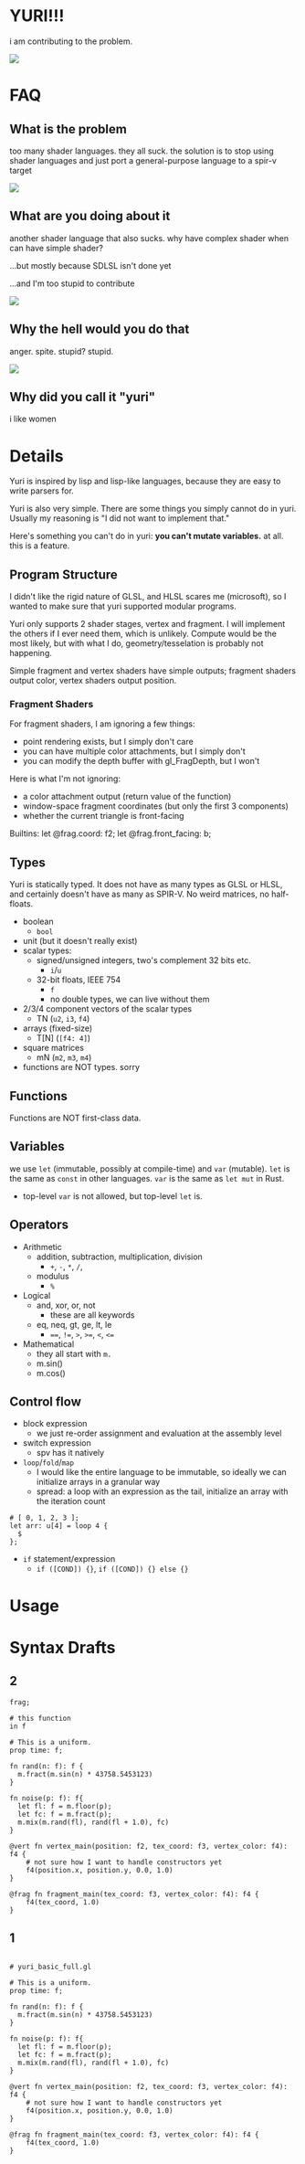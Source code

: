 # YURI!!!

i am contributing to the problem.

![](yuri.jpg)

# FAQ

## What is the problem

too many shader languages. they all suck.
the solution is to stop using shader languages
and just port a general-purpose language to a spir-v target

![](miku_2.png)

## What are you doing about it

another shader language that also sucks.
why have complex shader when can have simple shader?

...but mostly because SDLSL isn't done yet

...and I'm too stupid to contribute

![](miku_3.png)

## Why the hell would you do that

anger. spite. stupid? stupid.

![](miku.png)

## Why did you call it "yuri"

i like women

# Details

Yuri is inspired by lisp and lisp-like languages,
because they are easy to write parsers for.

Yuri is also very simple.
There are some things you simply cannot do in yuri.
Usually my reasoning is "I did not want to implement that."

Here's something you can't do in yuri: **you can't mutate variables.** at all. 
this is a feature.

## Program Structure

I didn't like the rigid nature of GLSL, and HLSL scares me (microsoft),
so I wanted to make sure that yuri supported modular programs.

Yuri only supports 2 shader stages, vertex and fragment.
I will implement the others if I ever need them, which is unlikely.
Compute would be the most likely, but with what I do, geometry/tesselation
is probably not happening.

Simple fragment and vertex shaders have simple outputs;
fragment shaders output color, vertex shaders output position.

### Fragment Shaders

For fragment shaders, I am ignoring a few things:

- point rendering exists, but I simply don't care
- you can have multiple color attachments, but I simply don't
- you can modify the depth buffer with gl_FragDepth, but I won't

Here is what I'm not ignoring:

- a color attachment output (return value of the function)
- window-space fragment coordinates (but only the first 3 components)
- whether the current triangle is front-facing

Builtins:
let @frag.coord: f2;
let @frag.front_facing: b;

## Types

Yuri is statically typed. It does not have as many types as GLSL or HLSL,
and certainly doesn't have as many as SPIR-V. No weird matrices, no half-floats.

- boolean
  - `bool`
- unit (but it doesn't really exist)
- scalar types:
  - signed/unsigned integers, two's complement 32 bits etc.
    - `i`/`u`
  - 32-bit floats, IEEE 754
    - `f`
    - no double types, we can live without them
- 2/3/4 component vectors of the scalar types
  - TN (`u2`, `i3`, `f4`)
- arrays (fixed-size)
  - T\[N\] (`[f4: 4]`)
- square matrices
  - mN (`m2`, `m3`, `m4`)
- functions are NOT types. sorry

## Functions

Functions are NOT first-class data.

## Variables

we use `let` (immutable, possibly at compile-time) and `var` (mutable).
`let` is the same as `const` in other languages.
`var` is the same as `let mut` in Rust.

- top-level `var` is not allowed, but top-level `let` is.

## Operators

- Arithmetic
  - addition, subtraction, multiplication, division
    - `+`, `-`, `*`, `/`,
  - modulus
    - `%`
- Logical
  - and, xor, or, not
    - these are all keywords
  - eq, neq, gt, ge, lt, le
    - `==`, `!=`, `>`, `>=`, `<`, `<=`
- Mathematical
  - they all start with `m.`
  - m.sin()
  - m.cos()

## Control flow

- block expression
  - we just re-order assignment and evaluation at the assembly level
- switch expression
  - spv has it natively
- `loop`/`fold`/`map`
  - I would like the entire language to be immutable,
    so ideally we can initialize arrays in a granular way
  - spread: a loop with an expression as the tail,
    initialize an array with the iteration count

```yuri
# [ 0, 1, 2, 3 ];
let arr: u[4] = loop 4 {
  $
};
```

- `if` statement/expression
  - `if ([COND]) {}`, `if ([COND]) {} else {}`

# Usage

# Syntax Drafts

## 2
```yuri
frag;

# this function 
in f 

# This is a uniform.
prop time: f;

fn rand(n: f): f {
  m.fract(m.sin(n) * 43758.5453123)
}

fn noise(p: f): f{
  let fl: f = m.floor(p);
  let fc: f = m.fract(p);
  m.mix(m.rand(fl), rand(fl + 1.0), fc)
}

@vert fn vertex_main(position: f2, tex_coord: f3, vertex_color: f4): f4 {
    # not sure how I want to handle constructors yet
    f4(position.x, position.y, 0.0, 1.0)
}

@frag fn fragment_main(tex_coord: f3, vertex_color: f4): f4 {
    f4(tex_coord, 1.0)
}

```

## 1
```yuri

# yuri_basic_full.gl

# This is a uniform.
prop time: f;

fn rand(n: f): f {
  m.fract(m.sin(n) * 43758.5453123)
}

fn noise(p: f): f{
  let fl: f = m.floor(p);
  let fc: f = m.fract(p);
  m.mix(m.rand(fl), rand(fl + 1.0), fc)
}

@vert fn vertex_main(position: f2, tex_coord: f3, vertex_color: f4): f4 {
    # not sure how I want to handle constructors yet
    f4(position.x, position.y, 0.0, 1.0)
}

@frag fn fragment_main(tex_coord: f3, vertex_color: f4): f4 {
    f4(tex_coord, 1.0)
}

```
